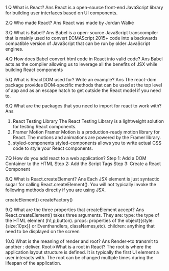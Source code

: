 1.Q What is React?
Ans React is a open-source front-end JavaScript library for building user interfaces based on UI components.

2.Q Who made React?
Ans React was made by Jordan Walke

3.Q What is Babel?
Ans Babel is a open-source JavaScript transcompiler that is mainly used to convert ECMAScript 2015+ code into a 
backwards compatible version of JavaScript that can be run by older JavaScript engines. 

4.Q How does Babel convert html code in React into valid code?
Ans Babel acts as the compiler allowing us to leverage all the benefits of JSX while building React components

5.Q What is ReactDOM used for? Write an example?
Ans The react-dom package provides DOM-specific methods that can be used at the top level of app and as an 
escape hatch to get outside the React model if you need to.

6.Q What are the packages that you need to import for react to work with?
Ans 
1. React Testing Library
The React Testing Library is a lightweight solution for testing React components.
2. Framer Motion
Framer Motion is a production-ready motion library for React. The motions and animations are powered by the Framer library.
3. styled-components
styled-components allows you to write actual CSS code to style your React components. 

7.Q How do you add react to a web application?
Step 1: Add a DOM Container to the HTML
Step 2: Add the Script Tags
Step 3: Create a React Component

8.Q What is React.createElement?
Ans  Each JSX element is just syntactic sugar for calling React.createElement(). You will not typically invoke the following methods directly if you are using JSX.

createElement()
createFactory()

9.Q What are the three properties that createElement accept?
Ans React.createElement() takes three arguments. They are:
type: the type of the HTML element (h1,p,button).
props: properties of the object({style:{size:10px}} or Eventhandlers, classNames,etc).
children: anything that need to be displayed on the screen

10.Q What is the meaning of render and root?
Ans Render->to transmit to another : deliver.
Root->What is a root in React?
The root is where the application layout structure is defined. It is typically the first UI element a user interacts with. The root can be changed multiple times
 during the lifespan of the application. 


